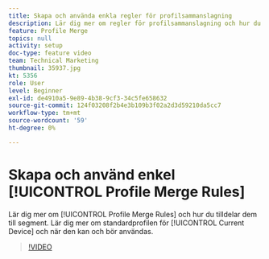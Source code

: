 ```yaml
---
title: Skapa och använda enkla regler för profilsammanslagning
description: Lär dig mer om regler för profilsammanslagning och hur du tilldelar dem till segment. Lär dig mer om standardprofilen"Aktuell enhet" och när den kan/bör användas.
feature: Profile Merge
topics: null
activity: setup
doc-type: feature video
team: Technical Marketing
thumbnail: 35937.jpg
kt: 5356
role: User
level: Beginner
exl-id: de4910a5-9e89-4b38-9cf3-34c5fe658632
source-git-commit: 124f03208f2b4e3b109b3f02a2d3d59210da5cc7
workflow-type: tm+mt
source-wordcount: '59'
ht-degree: 0%

---
```


# Skapa och använd enkel [!UICONTROL Profile Merge Rules]

Lär dig mer om [!UICONTROL Profile Merge Rules] och hur du tilldelar dem till segment. Lär dig mer om standardprofilen för [!UICONTROL Current Device] och när den kan och bör användas.

>[!VIDEO](https://video.tv.adobe.com/v/35937/?quality=12&learn=on)
